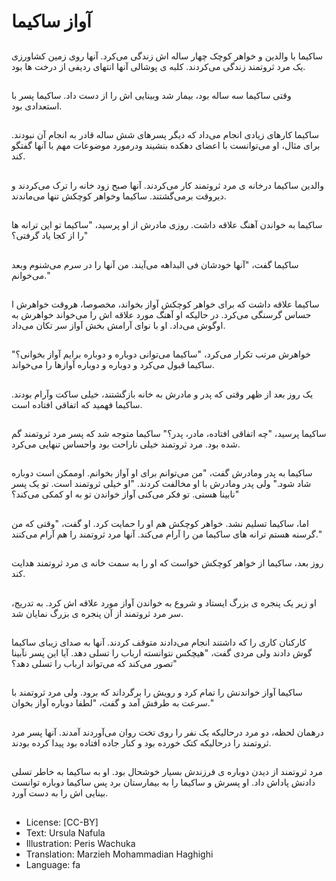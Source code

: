 # آواز ساکیما

##
ساکیما با والدین و خواهر کوچک چهار ساله اش زندگی می‌کرد. آنها روی زمین کشاورزی یک مرد ثروتمند زندگی می‌کردند. کلبه ی پوشالی آنها انتهای ردیفی از درخت ها بود.

##
وقتی ساکیما سه ساله بود، بیمار شد وبینایی اش را از دست داد. ساکیما پسر با استعدادی بود.

##
ساکیما کارهای زیادی انجام می‌داد که دیگر پسرهای شش ساله قادر به انجام آن نبودند. برای مثال، او می‌توانست با اعضای دهکده بنشیند ودرمورد موضوعات مهم با آنها گفتگو کند.

##
والدین ساکیما درخانه ی مرد ثروتمند کار می‌کردند. آنها صبح زود خانه را ترک می‌کردند و دیروقت برمی‌گشتند. ساکیما وخواهر کوچکش تنها می‌ماندند.

##
ساکیما به خواندن آهنگ علاقه داشت. روزی مادرش از او پرسید، "ساکیما تو این ترانه ها را از کجا یاد گرفتی؟"

##
ساکیما گفت، "آنها خودشان فی البداهه می‌آیند. من آنها را در سرم می‌شنوم وبعد می‌خوانم."

##
ساکیما علاقه داشت که برای خواهر کوچکش آواز بخواند، مخصوصا، هروقت خواهرش ا
حساس گرسنگی می‌کرد. در حالیکه او آهنگ مورد علاقه اش را می‌خواند خواهرش به اوگوش می‌داد. او با نوای آرامش بخش آواز سر تکان می‌داد.

##
خواهرش مرتب تکرار می‌کرد، "ساکیما می‌توانی دوباره و دوباره برایم آواز بخوانی؟" ساکیما قبول می‌کرد و دوباره و دوباره آوازها را می‌خواند.

##
یک روز بعد از ظهر وقتی که پدر و مادرش به خانه بازگشتند، خیلی ساکت وآرام بودند. ساکیما فهمید که اتفاقی افتاده است.

##
ساکیما پرسید، "چه اتفاقی افتاده، مادر، پدر؟" ساکیما متوجه شد که پسر مرد ثروتمند گم شده بود. مرد ثروتمند خیلی ناراحت بود واحساس تنهایی می‌کرد.

##
ساکیما به پدر ومادرش گفت، "من می‌توانم برای او آواز بخوانم. اوممکن است دوباره شاد شود." ولی پدر ومادرش با او مخالفت کردند. "او خیلی ثروتمند است. تو یک پسر نابینا هستی. تو فکر می‌کنی آواز خواندن تو به او کمکی می‌کند؟"

##
اما، ساکیما تسلیم نشد. خواهر کوچکش هم او را حمایت کرد. او گفت، "وقتی که من گرسنه هستم ترانه های ساکیما من را آرام می‌کند. آنها مرد ثروتمند را هم آرام می‌کنند."

##
روز بعد، ساکیما از خواهر کوچکش خواست که او را به سمت خانه ی مرد ثروتمند هدایت کند.

##
او زیر یک پنجره ی بزرگ ایستاد و شروع به خواندن آواز مورد علاقه اش کرد. به تدریج، سر مرد ثروتمند از آن پنجره ی بزرگ نمایان شد.

##
کارکنان کاری را که داشتند انجام می‌دادند متوقف کردند. آنها به صدای زیبای ساکیما گوش دادند ولی مردی گفت، "هیچکس نتوانسته ارباب را تسلی دهد. آیا این پسر نآبینا تصور می‌کند که می‌تواند ارباب را تسلی دهد؟"

##
ساکیما آواز خواندنش را تمام کرد و رویش را برگرداند که برود. ولی مرد ثروتمند با سرعت به طرفش آمد و گفت، "لطفا دوباره آواز بخوان."

##
درهمان لحظه، دو مرد درحالیکه یک نفر را روی تخت روان می‌آوردند آمدند. آنها پسر مرد ثروتمند را درحالیکه کتک خورده بود و کنار جاده افتاده بود پیدا کرده بودند.

##
مرد ثروتمند از دیدن دوباره ی فرزندش بسیار خوشحال بود. او به ساکیما به خاطر تسلی دادنش پاداش داد. او پسرش و ساکیما را به بیمارستان برد پس ساکیما دوباره توانست بینایی اش را به دست آورد.

##
* License: [CC-BY]
* Text: Ursula Nafula
* Illustration: Peris Wachuka
* Translation: Marzieh Mohammadian Haghighi
* Language: fa
